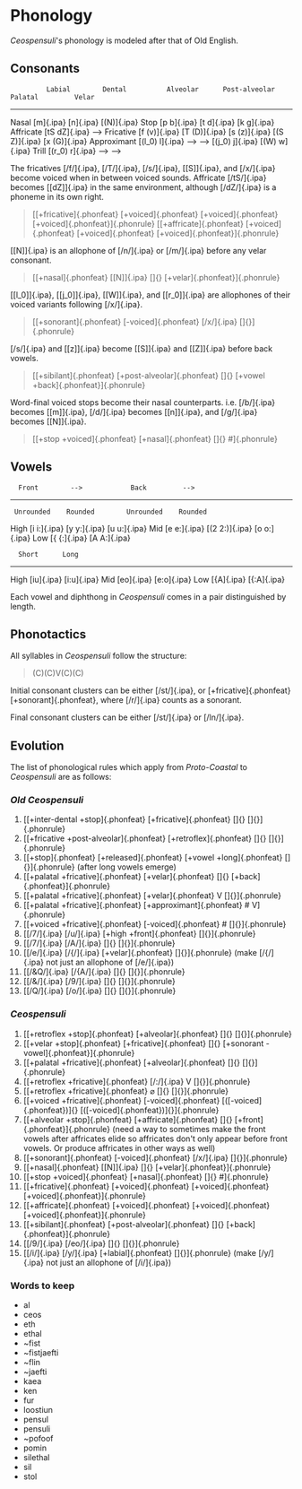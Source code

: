 # Phonology

_Ceospensuli_'s phonology is modeled after that of Old English.

## Consonants

             Labial        Dental          Alveolar      Post-alveolar    Palatal         Velar
----------- ------------- --------------- ------------- ---------------- --------------- -------------
Nasal       [m]{.ipa}                     [n]{.ipa}                                      [(N)]{.ipa}
Stop        [p b]{.ipa}                   [t d]{.ipa}                                    [k g]{.ipa}
Affricate                                               [tS dZ]{.ipa}    -->
Fricative   [f (v)]{.ipa} [T (D)]{.ipa}   [s (z)]{.ipa} [(S Z)]{.ipa}                    [x (G)]{.ipa}
Approximant               [(l_0) l]{.ipa} -->           -->              [(j_0) j]{.ipa} [(W) w]{.ipa}
Trill                     [(r_0) r]{.ipa} -->           -->

The fricatives [/f/]{.ipa}, [/T/]{.ipa}, [/s/]{.ipa}, [[S]]{.ipa}, and
[/x/]{.ipa} become voiced when in between voiced sounds. Affricate [/tS/]{.ipa}
becomes [[dZ]]{.ipa} in the same environment, although [/dZ/]{.ipa} is a
phoneme in its own right.

> [[+fricative]{.phonfeat} [+voiced]{.phonfeat} [+voiced]{.phonfeat} [+voiced]{.phonfeat}]{.phonrule}
> [[+affricate]{.phonfeat} [+voiced]{.phonfeat} [+voiced]{.phonfeat} [+voiced]{.phonfeat}]{.phonrule}

[[N]]{.ipa} is an allophone of [/n/]{.ipa} or [/m/]{.ipa} before any velar
consonant.

> [[+nasal]{.phonfeat} [[N]]{.ipa} []{} [+velar]{.phonfeat}]{.phonrule}

[[l_0]]{.ipa}, [[j_0]]{.ipa}, [[W]]{.ipa}, and [[r_0]]{.ipa} are allophones of
their voiced variants following [/x/]{.ipa}.

> [[+sonorant]{.phonfeat} [-voiced]{.phonfeat} [/x/]{.ipa} []{}]{.phonrule}

[/s/]{.ipa} and [[z]]{.ipa} become [[S]]{.ipa} and [[Z]]{.ipa} before back
vowels.

> [[+sibilant]{.phonfeat} [+post-alveolar]{.phonfeat} []{} [+vowel +back]{.phonfeat}]{.phonrule}

Word-final voiced stops become their nasal counterparts. i.e. [/b/]{.ipa}
becomes [[m]]{.ipa}, [/d/]{.ipa} becomes [[n]]{.ipa}, and [/g/]{.ipa} becomes
[[N]]{.ipa}.

> [[+stop +voiced]{.phonfeat} [+nasal]{.phonfeat} []{} #]{.phonrule}

## Vowels

      Front        -->            Back         -->
---- ------------ -------------- ------------ ------------
     Unrounded    Rounded        Unrounded    Rounded
High [i i:]{.ipa} [y y:]{.ipa}                [u u:]{.ipa}
Mid  [e e:]{.ipa} [(2 2:)]{.ipa}              [o o:]{.ipa}
Low  [{ {:]{.ipa}                [A A:]{.ipa}

      Short      Long
---- ---------- -----------
High [iu]{.ipa} [i:u]{.ipa}
Mid  [eo]{.ipa} [e:o]{.ipa}
Low  [{A]{.ipa} [{:A]{.ipa}

Each vowel and diphthong in _Ceospensuli_ comes in a pair distinguished by
length.

## Phonotactics

All syllables in _Ceospensuli_ follow the structure:

> (C)(C)V(C)(C)

Initial consonant clusters can be either [/st/]{.ipa}, or
[+fricative]{.phonfeat}[+sonorant]{.phonfeat}, where [/r/]{.ipa} counts as a
sonorant.

Final consonant clusters can be either [/st/]{.ipa} or [/ln/]{.ipa}.

## Evolution

The list of phonological rules which apply from _Proto-Coastal_ to
_Ceospensuli_ are as follows:

### _Old Ceospensuli_

1. [[+inter-dental +stop]{.phonfeat} [+fricative]{.phonfeat} []{} []{}]{.phonrule}
1. [[+fricative +post-alveolar]{.phonfeat} [+retroflex]{.phonfeat} []{} []{}]{.phonrule}
1. [[+stop]{.phonfeat} [+released]{.phonfeat} [+vowel +long]{.phonfeat} []{}]{.phonrule} (after long vowels emerge)
1. [[+palatal +fricative]{.phonfeat} [+velar]{.phonfeat} []{} [+back]{.phonfeat}]{.phonrule}
1. [[+palatal +fricative]{.phonfeat} [+velar]{.phonfeat} V []{}]{.phonrule}
1. [[+palatal +fricative]{.phonfeat} [+approximant]{.phonfeat} # V]{.phonrule}
1. [[+voiced +fricative]{.phonfeat} [-voiced]{.phonfeat} # []{}]{.phonrule}
1. [[/7/]{.ipa} [/u/]{.ipa} [+high +front]{.phonfeat} []{}]{.phonrule}
1. [[/7/]{.ipa} [/A/]{.ipa} []{} []{}]{.phonrule}
1. [[/e/]{.ipa} [/{/]{.ipa} [+velar]{.phonfeat} []{}]{.phonrule} (make [/{/]{.ipa} not just an allophone of [/e/]{.ipa})
1. [[/&Q/]{.ipa} [/{A/]{.ipa} []{} []{}]{.phonrule}
1. [[/&/]{.ipa} [/9/]{.ipa} []{} []{}]{.phonrule}
1. [[/Q/]{.ipa} [/o/]{.ipa} []{} []{}]{.phonrule}

### _Ceospensuli_

1. [[+retroflex +stop]{.phonfeat} [+alveolar]{.phonfeat} []{} []{}]{.phonrule}
1. [[+velar +stop]{.phonfeat} [+fricative]{.phonfeat} []{} [+sonorant -vowel]{.phonfeat}]{.phonrule}
1. [[+palatal +fricative]{.phonfeat} [+alveolar]{.phonfeat} []{} []{}]{.phonrule}
1. [[+retroflex +fricative]{.phonfeat} [/:/]{.ipa} V []{}]{.phonrule}
1. [[+retroflex +fricative]{.phonfeat} $\varnothing$ []{} []{}]{.phonrule}
1. [[+voiced +fricative]{.phonfeat} [-voiced]{.phonfeat} [([-voiced]{.phonfeat})]{} [([-voiced]{.phonfeat})]{}]{.phonrule}
1. [[+alveolar +stop]{.phonfeat} [+affricate]{.phonfeat} []{} [+front]{.phonfeat}]{.phonrule} (need a way to sometimes make the front vowels after affricates elide so affricates don't only appear before front vowels. Or produce affricates in other ways as well)
1. [[+sonorant]{.phonfeat} [-voiced]{.phonfeat} [/x/]{.ipa} []{}]{.phonrule}
1. [[+nasal]{.phonfeat} [[N]]{.ipa} []{} [+velar]{.phonfeat}]{.phonrule}
1. [[+stop +voiced]{.phonfeat} [+nasal]{.phonfeat} []{} #]{.phonrule}
1. [[+fricative]{.phonfeat} [+voiced]{.phonfeat} [+voiced]{.phonfeat} [+voiced]{.phonfeat}]{.phonrule}
1. [[+affricate]{.phonfeat} [+voiced]{.phonfeat} [+voiced]{.phonfeat} [+voiced]{.phonfeat}]{.phonrule}
1. [[+sibilant]{.phonfeat} [+post-alveolar]{.phonfeat} []{} [+back]{.phonfeat}]{.phonrule}
1. [[/9/]{.ipa} [/eo/]{.ipa} []{} []{}]{.phonrule}
1. [[/i/]{.ipa} [/y/]{.ipa} [+labial]{.phonfeat} []{}]{.phonrule} (make [/y/]{.ipa} not just an allophone of [/i/]{.ipa})

### Words to keep

* al
* ceos
* eth
* ethal
* ~fist
* ~fistjaefti
* ~flin
* ~jaefti
* kaea
* ken
* fur
* loostiun
* pensul
* pensuli
* ~pofoof
* pomin
* silethal
* sil
* stol
